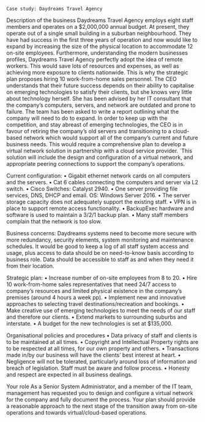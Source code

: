  	Case study: Daydreams Travel Agency


Description of the business
Daydreams Travel Agency employs eight staff members and operates on a $2,000,000 annual budget. At present, they operate out of a single small building in a suburban neighbourhood. 
They have had success in the first three years of operation and now would like to expand by increasing the size of the physical location to accommodate 12 on-site employees.
Furthermore, understanding the modern businesses profiles, Daydreams Travel Agency perfectly adopt the idea of remote workers. This would save lots of resources and expenses, as well as achieving more exposure to clients nationwide. This is why the strategic plan proposes hiring 10 work-from-home sales personnel.
The CEO understands that their future success depends on their ability to capitalise on emerging technologies to satisfy their clients, but she knows very little about technology herself. 
She has been advised by her IT consultant that the company’s computers, servers, and network are outdated and prone to failure. The team has been asked to write a report outlining what the company will need to do to expand.
In order to keep up with the competition, and stay abreast of emerging technologies, the CEO is in favour of retiring the company’s old servers and transitioning to a cloud-based network which would support all of the company’s current and future business needs. This would require a comprehensive plan to develop a virtual network solution in partnership with a cloud service provider. `This solution will include the design and configuration of a virtual network, and appropriate peering connections to support the company’s operations.

Current configuration:
•	Gigabit ethernet network cards on all computers and the servers.
•	Cat 6 cables connecting the computers and server via L2 switch.
•	Cisco Switches: Catalyst 2940.
•	One server providing file services, DNS, DHCP and email. OS: Windows Server 2016.
•	The server storage capacity does not adequately support the existing staff.
•	VPN is in place to support remote access functionality.
•	BackupExec hardware and software is used to maintain a 3/2/1 backup plan.
•	Many staff members complain that the network is too slow.

Business concerns:
Daydreams systems need to become more secure with more redundancy, security elements, system monitoring and maintenance schedules. It would be good to keep a log of all staff system access and usage, plus access to data should be on need-to-know basis according to business role. Data should be accessible to staff as and when they need it from their location. 

Strategic plan:
•	Increase number of on-site employees from 8 to 20.
•	Hire 10 work-from-home sales representatives that need 24/7 access to company’s resources and limited physical existence in the company’s premises (around 4 hours a week pp).
•	Implement new and innovative approaches to selecting travel destinations/recreation and bookings.
•	Make creative use of emerging technologies to meet the needs of our staff and therefore our clients.
•	Extend markets to surrounding suburbs and interstate.
•	A budget for the new technologies is set at $135,000.

Organisational policies and procedures
•	Data privacy of staff and clients is to be maintained at all times.
•	Copyright and Intellectual Property rights are to be respected at all times, for our own property and others.
•	Transactions made in/by our business will have the clients’ best interest at heart.
•	Negligence will not be tolerated, particularly around loss of information and breach of legislation. Staff must be aware and follow process.
•	Honesty and respect are expected in all business dealings.

Your role
As a Senior System Administrator, and a member of the IT team, management has requested you to design and configure a virtual network for the company and fully document the process. Your plan should provide a reasonable approach to the next stage of the transition away from on-site operations and towards virtual/cloud-based operations.
